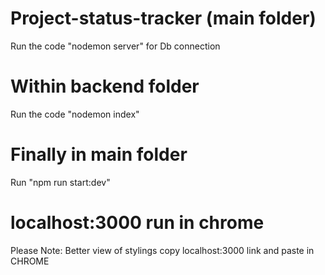 # Project-status-tracker (main folder)
Run the code "nodemon server" for Db connection
# Within backend folder
 Run the code "nodemon index"
# Finally in main folder 
Run "npm run start:dev" 
# localhost:3000 run in chrome 
 Please Note: Better view of stylings copy localhost:3000 link and paste in CHROME 
